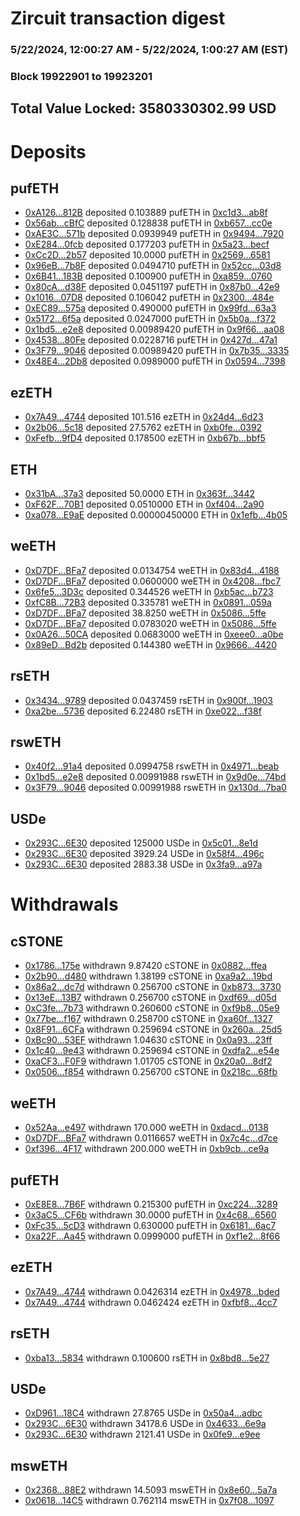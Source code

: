 # Zircuit transaction digest
### 5/22/2024, 12:00:27 AM - 5/22/2024, 1:00:27 AM (EST)
### Block 19922901 to 19923201

## Total Value Locked: 3580330302.99 USD

# Deposits
## pufETH
- [0xA126...812B](https://etherscan.io/address/0xA1264B3433644FDB4f0c113909f317eCFe2F812B) deposited 0.103889 pufETH in [0xc1d3...ab8f](https://etherscan.io/tx/0xA1264B3433644FDB4f0c113909f317eCFe2F812B)
- [0x56ab...cBfC](https://etherscan.io/address/0x56abebb511da23768835D13eFFE153ac9025cBfC) deposited 0.128838 pufETH in [0xb657...cc0e](https://etherscan.io/tx/0x56abebb511da23768835D13eFFE153ac9025cBfC)
- [0xAE3C...571b](https://etherscan.io/address/0xAE3C9faF8896Ef9b52e7940e26696cE975a8571b) deposited 0.0939949 pufETH in [0x9494...7920](https://etherscan.io/tx/0xAE3C9faF8896Ef9b52e7940e26696cE975a8571b)
- [0xE284...0fcb](https://etherscan.io/address/0xE284A658073E2d1F25369B7fda39887A3e810fcb) deposited 0.177203 pufETH in [0x5a23...becf](https://etherscan.io/tx/0xE284A658073E2d1F25369B7fda39887A3e810fcb)
- [0xCc2D...2b57](https://etherscan.io/address/0xCc2D470dFE5689FEfD3EbA7059870C7137552b57) deposited 10.0000 pufETH in [0x2569...6581](https://etherscan.io/tx/0xCc2D470dFE5689FEfD3EbA7059870C7137552b57)
- [0x96eB...7b8F](https://etherscan.io/address/0x96eB9967F1F5368c547d6408380fA8BEbE1E7b8F) deposited 0.0494710 pufETH in [0x52cc...03d8](https://etherscan.io/tx/0x96eB9967F1F5368c547d6408380fA8BEbE1E7b8F)
- [0x6B41...183B](https://etherscan.io/address/0x6B41997c27A6e622bdf0addCD113cABf4ebD183B) deposited 0.100900 pufETH in [0xa859...0760](https://etherscan.io/tx/0x6B41997c27A6e622bdf0addCD113cABf4ebD183B)
- [0x80cA...d38F](https://etherscan.io/address/0x80cA374D856B773D5D7f43BEb6c670d8D60fd38F) deposited 0.0451197 pufETH in [0x87b0...42e9](https://etherscan.io/tx/0x80cA374D856B773D5D7f43BEb6c670d8D60fd38F)
- [0x1016...07D8](https://etherscan.io/address/0x101659424102ef3078F0cbE29D7ac4eD504807D8) deposited 0.106042 pufETH in [0x2300...484e](https://etherscan.io/tx/0x101659424102ef3078F0cbE29D7ac4eD504807D8)
- [0xEC89...575a](https://etherscan.io/address/0xEC89B72df97Fe2688F0a93dE2fe8175157cb575a) deposited 0.490000 pufETH in [0x99fd...63a3](https://etherscan.io/tx/0xEC89B72df97Fe2688F0a93dE2fe8175157cb575a)
- [0x5172...6f5a](https://etherscan.io/address/0x51720452494c734586680020d488Ba6cCafD6f5a) deposited 0.0247000 pufETH in [0x5b0a...f372](https://etherscan.io/tx/0x51720452494c734586680020d488Ba6cCafD6f5a)
- [0x1bd5...e2e8](https://etherscan.io/address/0x1bd5604E4FFE5D33CEf1608b16A7eda8824ee2e8) deposited 0.00989420 pufETH in [0x9f66...aa08](https://etherscan.io/tx/0x1bd5604E4FFE5D33CEf1608b16A7eda8824ee2e8)
- [0x4538...80Fe](https://etherscan.io/address/0x4538fD130DcD5C8c2dF4ca2d24A1D2A8551780Fe) deposited 0.0228716 pufETH in [0x427d...47a1](https://etherscan.io/tx/0x4538fD130DcD5C8c2dF4ca2d24A1D2A8551780Fe)
- [0x3F79...9046](https://etherscan.io/address/0x3F797C6245AD86b2f0104263eb8dE47540619046) deposited 0.00989420 pufETH in [0x7b35...3335](https://etherscan.io/tx/0x3F797C6245AD86b2f0104263eb8dE47540619046)
- [0x48E4...2Db8](https://etherscan.io/address/0x48E41f3902C0eb2804c64B1b2F66d9AC11E82Db8) deposited 0.0989000 pufETH in [0x0594...7398](https://etherscan.io/tx/0x48E41f3902C0eb2804c64B1b2F66d9AC11E82Db8)
## ezETH
- [0x7A49...4744](https://etherscan.io/address/0x7A493Be5c2ce014cD049Bf178a1ac0Db1B434744) deposited 101.516 ezETH in [0x24d4...6d23](https://etherscan.io/tx/0x7A493Be5c2ce014cD049Bf178a1ac0Db1B434744)
- [0x2b06...5c18](https://etherscan.io/address/0x2b06417b87AceA6ee08f1EC201b3091009295c18) deposited 27.5762 ezETH in [0xb0fe...0392](https://etherscan.io/tx/0x2b06417b87AceA6ee08f1EC201b3091009295c18)
- [0xFefb...9fD4](https://etherscan.io/address/0xFefbc1470BC75F34eb1257f42a5e7fA555409fD4) deposited 0.178500 ezETH in [0xb67b...bbf5](https://etherscan.io/tx/0xFefbc1470BC75F34eb1257f42a5e7fA555409fD4)
## ETH
- [0x31bA...37a3](https://etherscan.io/address/0x31bACBBf2C5a364c345055fe47556d42f42937a3) deposited 50.0000 ETH in [0x363f...3442](https://etherscan.io/tx/0x31bACBBf2C5a364c345055fe47556d42f42937a3)
- [0xF62F...70B1](https://etherscan.io/address/0xF62F9c3F33998b656A56B5B96461efFa589070B1) deposited 0.0510000 ETH in [0xf404...2a90](https://etherscan.io/tx/0xF62F9c3F33998b656A56B5B96461efFa589070B1)
- [0xa078...E9aE](https://etherscan.io/address/0xa078405737654662d3BBcC7D8cDF7fcc4489E9aE) deposited 0.00000450000 ETH in [0x1efb...4b05](https://etherscan.io/tx/0xa078405737654662d3BBcC7D8cDF7fcc4489E9aE)
## weETH
- [0xD7DF...BFa7](https://etherscan.io/address/0xD7DF7E085214743530afF339aFC420c7c720BFa7) deposited 0.0134754 weETH in [0x83d4...4188](https://etherscan.io/tx/0xD7DF7E085214743530afF339aFC420c7c720BFa7)
- [0xD7DF...BFa7](https://etherscan.io/address/0xD7DF7E085214743530afF339aFC420c7c720BFa7) deposited 0.0600000 weETH in [0x4208...fbc7](https://etherscan.io/tx/0xD7DF7E085214743530afF339aFC420c7c720BFa7)
- [0x6fe5...3D3c](https://etherscan.io/address/0x6fe53a63B68B2281Caf45E86bBfb4bab2Dd23D3c) deposited 0.344526 weETH in [0xb5ac...b723](https://etherscan.io/tx/0x6fe53a63B68B2281Caf45E86bBfb4bab2Dd23D3c)
- [0xfC8B...72B3](https://etherscan.io/address/0xfC8B1554A81be960e524cFA90Ddc6d9028cB72B3) deposited 0.335781 weETH in [0x0891...059a](https://etherscan.io/tx/0xfC8B1554A81be960e524cFA90Ddc6d9028cB72B3)
- [0xD7DF...BFa7](https://etherscan.io/address/0xD7DF7E085214743530afF339aFC420c7c720BFa7) deposited 38.8250 weETH in [0x5086...5ffe](https://etherscan.io/tx/0xD7DF7E085214743530afF339aFC420c7c720BFa7)
- [0xD7DF...BFa7](https://etherscan.io/address/0xD7DF7E085214743530afF339aFC420c7c720BFa7) deposited 0.0783020 weETH in [0x5086...5ffe](https://etherscan.io/tx/0xD7DF7E085214743530afF339aFC420c7c720BFa7)
- [0x0A26...50CA](https://etherscan.io/address/0x0A26DfeF991C3184817d48A65e79C8E52D7b50CA) deposited 0.0683000 weETH in [0xeee0...a0be](https://etherscan.io/tx/0x0A26DfeF991C3184817d48A65e79C8E52D7b50CA)
- [0x89eD...Bd2b](https://etherscan.io/address/0x89eDe0eA8eca9a77858c93e708A915E687F0Bd2b) deposited 0.144380 weETH in [0x9666...4420](https://etherscan.io/tx/0x89eDe0eA8eca9a77858c93e708A915E687F0Bd2b)
## rsETH
- [0x3434...9789](https://etherscan.io/address/0x34349c5569e7B846c3558961552D2202760A9789) deposited 0.0437459 rsETH in [0x900f...1903](https://etherscan.io/tx/0x34349c5569e7B846c3558961552D2202760A9789)
- [0xa2be...5736](https://etherscan.io/address/0xa2be8E05Dbf7F060D565D19BD1DcB94305A35736) deposited 6.22480 rsETH in [0xe022...f38f](https://etherscan.io/tx/0xa2be8E05Dbf7F060D565D19BD1DcB94305A35736)
## rswETH
- [0x40f2...91a4](https://etherscan.io/address/0x40f2321c5eEAF775e4f4F69Ce270213CBfC391a4) deposited 0.0994758 rswETH in [0x4971...beab](https://etherscan.io/tx/0x40f2321c5eEAF775e4f4F69Ce270213CBfC391a4)
- [0x1bd5...e2e8](https://etherscan.io/address/0x1bd5604E4FFE5D33CEf1608b16A7eda8824ee2e8) deposited 0.00991988 rswETH in [0x9d0e...74bd](https://etherscan.io/tx/0x1bd5604E4FFE5D33CEf1608b16A7eda8824ee2e8)
- [0x3F79...9046](https://etherscan.io/address/0x3F797C6245AD86b2f0104263eb8dE47540619046) deposited 0.00991988 rswETH in [0x130d...7ba0](https://etherscan.io/tx/0x3F797C6245AD86b2f0104263eb8dE47540619046)
## USDe
- [0x293C...6E30](https://etherscan.io/address/0x293C6937D8D82e05B01335F7B33FBA0c8e256E30) deposited 125000 USDe in [0x5c01...8e1d](https://etherscan.io/tx/0x293C6937D8D82e05B01335F7B33FBA0c8e256E30)
- [0x293C...6E30](https://etherscan.io/address/0x293C6937D8D82e05B01335F7B33FBA0c8e256E30) deposited 3929.24 USDe in [0x58f4...496c](https://etherscan.io/tx/0x293C6937D8D82e05B01335F7B33FBA0c8e256E30)
- [0x293C...6E30](https://etherscan.io/address/0x293C6937D8D82e05B01335F7B33FBA0c8e256E30) deposited 2883.38 USDe in [0x3fa9...a97a](https://etherscan.io/tx/0x293C6937D8D82e05B01335F7B33FBA0c8e256E30)
# Withdrawals
## cSTONE
- [0x1786...175e](https://etherscan.io/address/0x178632E658a531305964e052A41c28d01744175e) withdrawn 9.87420 cSTONE in [0x0882...ffea](https://etherscan.io/tx/0x178632E658a531305964e052A41c28d01744175e)
- [0x2b90...d480](https://etherscan.io/address/0x2b90a3F6a3eC5A548Ea72B6f654B0C85c8d9d480) withdrawn 1.38199 cSTONE in [0xa9a2...19bd](https://etherscan.io/tx/0x2b90a3F6a3eC5A548Ea72B6f654B0C85c8d9d480)
- [0x86a2...dc7d](https://etherscan.io/address/0x86a26ec23DF3F5Ea244efAEAE4d7d92F9126dc7d) withdrawn 0.256700 cSTONE in [0xb873...3730](https://etherscan.io/tx/0x86a26ec23DF3F5Ea244efAEAE4d7d92F9126dc7d)
- [0x13eE...13B7](https://etherscan.io/address/0x13eE67a4A21d90b08Dcc750cf01C0F77125613B7) withdrawn 0.256700 cSTONE in [0xdf69...d05d](https://etherscan.io/tx/0x13eE67a4A21d90b08Dcc750cf01C0F77125613B7)
- [0xC3fe...7b73](https://etherscan.io/address/0xC3fea33dF6772131b36f58Be871F0161aDE37b73) withdrawn 0.260600 cSTONE in [0xf9b8...05e9](https://etherscan.io/tx/0xC3fea33dF6772131b36f58Be871F0161aDE37b73)
- [0x77be...f167](https://etherscan.io/address/0x77beE47d4ded58fAA37484933f7e1cD6336af167) withdrawn 0.258700 cSTONE in [0xa60f...1327](https://etherscan.io/tx/0x77beE47d4ded58fAA37484933f7e1cD6336af167)
- [0x8F91...6CFa](https://etherscan.io/address/0x8F9117aEe1a55558B23311cA4618A399f9C46CFa) withdrawn 0.259694 cSTONE in [0x260a...25d5](https://etherscan.io/tx/0x8F9117aEe1a55558B23311cA4618A399f9C46CFa)
- [0xBc90...53EF](https://etherscan.io/address/0xBc904e7d18185839e8e268069bDe16cD687a53EF) withdrawn 1.04630 cSTONE in [0x0a93...23ff](https://etherscan.io/tx/0xBc904e7d18185839e8e268069bDe16cD687a53EF)
- [0x1c40...9e43](https://etherscan.io/address/0x1c403D9299fF9975cCdC4c304Fd9D6B901579e43) withdrawn 0.259694 cSTONE in [0xdfa2...e54e](https://etherscan.io/tx/0x1c403D9299fF9975cCdC4c304Fd9D6B901579e43)
- [0xaCF3...F0F9](https://etherscan.io/address/0xaCF330B923f3D5e2E14F67eA2a4840Ef2834F0F9) withdrawn 1.01705 cSTONE in [0x20a0...8df2](https://etherscan.io/tx/0xaCF330B923f3D5e2E14F67eA2a4840Ef2834F0F9)
- [0x0506...f854](https://etherscan.io/address/0x0506f3f188b06a11eF3213Bb9502ac1b89d8f854) withdrawn 0.256700 cSTONE in [0x218c...68fb](https://etherscan.io/tx/0x0506f3f188b06a11eF3213Bb9502ac1b89d8f854)
## weETH
- [0x52Aa...e497](https://etherscan.io/address/0x52Aa899454998Be5b000Ad077a46Bbe360F4e497) withdrawn 170.000 weETH in [0xdacd...0138](https://etherscan.io/tx/0x52Aa899454998Be5b000Ad077a46Bbe360F4e497)
- [0xD7DF...BFa7](https://etherscan.io/address/0xD7DF7E085214743530afF339aFC420c7c720BFa7) withdrawn 0.0116657 weETH in [0x7c4c...d7ce](https://etherscan.io/tx/0xD7DF7E085214743530afF339aFC420c7c720BFa7)
- [0xf396...4F17](https://etherscan.io/address/0xf3965A8d47Dc0EEb90B25dC15dA187ACb82E4F17) withdrawn 200.000 weETH in [0xb9cb...ce9a](https://etherscan.io/tx/0xf3965A8d47Dc0EEb90B25dC15dA187ACb82E4F17)
## pufETH
- [0xE8E8...7B6F](https://etherscan.io/address/0xE8E804e453Ffe018f5FC249Fb62C69cD37d57B6F) withdrawn 0.215300 pufETH in [0xc224...3289](https://etherscan.io/tx/0xE8E804e453Ffe018f5FC249Fb62C69cD37d57B6F)
- [0x3aC5...CF6b](https://etherscan.io/address/0x3aC5a429145c94646f0e0ADED2095496A39cCF6b) withdrawn 30.0000 pufETH in [0x4c68...6560](https://etherscan.io/tx/0x3aC5a429145c94646f0e0ADED2095496A39cCF6b)
- [0xFc35...5cD3](https://etherscan.io/address/0xFc35f54B6fFa820BcCC833bcB3B0308f6B6E5cD3) withdrawn 0.630000 pufETH in [0x6181...6ac7](https://etherscan.io/tx/0xFc35f54B6fFa820BcCC833bcB3B0308f6B6E5cD3)
- [0xa22F...Aa45](https://etherscan.io/address/0xa22F182a2a713d6c538dBF484B6338e9084AAa45) withdrawn 0.0999000 pufETH in [0xf1e2...8f66](https://etherscan.io/tx/0xa22F182a2a713d6c538dBF484B6338e9084AAa45)
## ezETH
- [0x7A49...4744](https://etherscan.io/address/0x7A493Be5c2ce014cD049Bf178a1ac0Db1B434744) withdrawn 0.0426314 ezETH in [0x4978...bded](https://etherscan.io/tx/0x7A493Be5c2ce014cD049Bf178a1ac0Db1B434744)
- [0x7A49...4744](https://etherscan.io/address/0x7A493Be5c2ce014cD049Bf178a1ac0Db1B434744) withdrawn 0.0462424 ezETH in [0xfbf8...4cc7](https://etherscan.io/tx/0x7A493Be5c2ce014cD049Bf178a1ac0Db1B434744)
## rsETH
- [0xba13...5834](https://etherscan.io/address/0xba13f31fb749639c18d10F21f22DD569e7Bc5834) withdrawn 0.100600 rsETH in [0x8bd8...5e27](https://etherscan.io/tx/0xba13f31fb749639c18d10F21f22DD569e7Bc5834)
## USDe
- [0xD961...18C4](https://etherscan.io/address/0xD9617142943CA8B7C900Ac9931E036862C7818C4) withdrawn 27.8765 USDe in [0x50a4...adbc](https://etherscan.io/tx/0xD9617142943CA8B7C900Ac9931E036862C7818C4)
- [0x293C...6E30](https://etherscan.io/address/0x293C6937D8D82e05B01335F7B33FBA0c8e256E30) withdrawn 34178.6 USDe in [0x4633...6e9a](https://etherscan.io/tx/0x293C6937D8D82e05B01335F7B33FBA0c8e256E30)
- [0x293C...6E30](https://etherscan.io/address/0x293C6937D8D82e05B01335F7B33FBA0c8e256E30) withdrawn 2121.41 USDe in [0x0fe9...e9ee](https://etherscan.io/tx/0x293C6937D8D82e05B01335F7B33FBA0c8e256E30)
## mswETH
- [0x2368...88E2](https://etherscan.io/address/0x23687742Bf4Dcc2D797AfDc14e2CB52e8aB988E2) withdrawn 14.5093 mswETH in [0x8e60...5a7a](https://etherscan.io/tx/0x23687742Bf4Dcc2D797AfDc14e2CB52e8aB988E2)
- [0x0618...14C5](https://etherscan.io/address/0x06187Bae6848F0032C9e45005Dea004e81eB14C5) withdrawn 0.762114 mswETH in [0x7f08...1097](https://etherscan.io/tx/0x06187Bae6848F0032C9e45005Dea004e81eB14C5)
